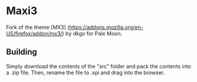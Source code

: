 # Maxi3
Fork of the theme [MX3] (https://addons.mozilla.org/en-US/firefox/addon/mx3/) by dkgo for Pale Moon.

## Building
Simply download the contents of the "src" folder  and pack the contents into a .zip file. Then, rename the file to .xpi and drag into the browser.
